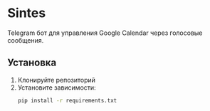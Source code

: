 # Sintes

Telegram бот для управления Google Calendar через голосовые сообщения.

## Установка

1. Клонируйте репозиторий
2. Установите зависимости:
   ```bash
   pip install -r requirements.txt